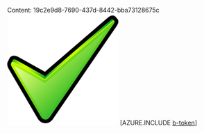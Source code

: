 Content: 19c2e9d8-7690-437d-8442-bba73128675c![image](40489e1e-f239-4868-87f1-e77b1ccd6a85.png)
[AZURE.INCLUDE [b-token](9e1b72b0-acce-4353-9c90-5994d91899ff.md)]
